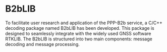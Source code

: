 # B2bLIB
To facilitate user research and application of the PPP-B2b service, a C/C++ decoding package named B2bLIB has been developed. This package is designed to seamlessly integrate with the widely used GNSS software RTKLIB. The B2bLIB is structured into two main components: message decoding and message processing.
